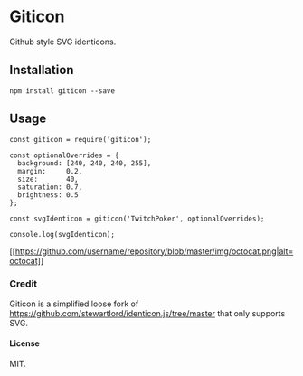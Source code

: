 # Giticon
Github style SVG identicons.

## Installation
```
npm install giticon --save
```

## Usage
```
const giticon = require('giticon');

const optionalOverrides = {
  background: [240, 240, 240, 255],
  margin:     0.2,
  size:       40,
  saturation: 0.7,
  brightness: 0.5
};

const svgIdenticon = giticon('TwitchPoker', optionalOverrides);

console.log(svgIdenticon);
```
[[https://github.com/username/repository/blob/master/img/octocat.png|alt=octocat]]

### Credit
Giticon is a simplified loose fork of https://github.com/stewartlord/identicon.js/tree/master
that only supports SVG.

#### License
MIT.
